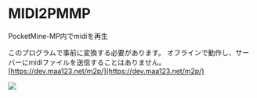 # MIDI2PMMP
PocketMine-MP内でmidiを再生

このプログラムで事前に変換する必要があります。
オフラインで動作し、サーバーにmidiファイルを送信することはありません。
[https://dev.maa123.net/m2p/](https://dev.maa123.net/m2p/)


[![](http://img.youtube.com/vi/Q_ZKXliMU80/0.jpg)](http://www.youtube.com/watch?v=Q_ZKXliMU80 "")
